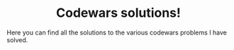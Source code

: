 # <div align="center">Codewars solutions!</div>
Here you can find all the solutions to the various codewars problems I have solved.
